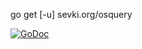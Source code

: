 go get [-u] sevki.org/osquery

[![GoDoc](https://godoc.org/sevki.org/osquery?status.svg)](https://sevki.org/osquery)
